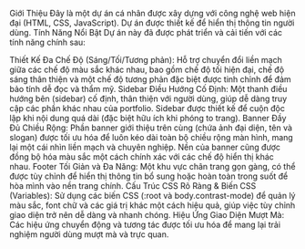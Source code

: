 Giới Thiệu Đây là một dự án cá nhân được xây dựng với công nghệ web hiện đại (HTML, CSS, JavaScript). Dự án được thiết kế để hiển thị thông tin người dùng. Tính Năng Nổi Bật Dự án này đã được phát triển và cải tiến với các tính năng chính sau:

Thiết Kế Đa Chế Độ (Sáng/Tối/Tương phản): Hỗ trợ chuyển đổi liền mạch giữa các chế độ màu sắc khác nhau, bao gồm chế độ tối hiện đại, chế độ sáng thân thiện và một chế độ tương phản đặc biệt được tinh chỉnh để đảm bảo tính dễ đọc và thẩm mỹ. Sidebar Điều Hướng Cố Định: Một thanh điều hướng bên (sidebar) cố định, thân thiện với người dùng, giúp dễ dàng truy cập các phần khác nhau của portfolio. Sidebar được thiết kế để cuộn độc lập khi nội dung quá dài (đặc biệt hữu ích khi phóng to trang). Banner Đầy Đủ Chiều Rộng: Phần banner giới thiệu trên cùng (chứa ảnh đại diện, tên và slogan) được tối ưu hóa để luôn kéo dài toàn bộ chiều rộng màn hình, mang lại một cái nhìn liền mạch và chuyên nghiệp. Nền của banner cũng được đồng bộ hóa màu sắc một cách chính xác với các chế độ hiển thị khác nhau. Footer Tối Giản và Đa Năng: Một khu vực chân trang gọn gàng, có thể được tùy chỉnh để hiển thị thông tin bổ sung hoặc hoàn toàn trong suốt để hòa mình vào nền trang chính. Cấu Trúc CSS Rõ Ràng & Biến CSS (Variables): Sử dụng các biến CSS (:root và body.contrast-mode) để quản lý màu sắc, font chữ và các giá trị khác một cách hiệu quả, giúp việc tùy chỉnh giao diện trở nên dễ dàng và nhanh chóng. Hiệu Ứng Giao Diện Mượt Mà: Các hiệu ứng chuyển động và tương tác được tối ưu hóa để mang lại trải nghiệm người dùng mượt mà và trực quan.
